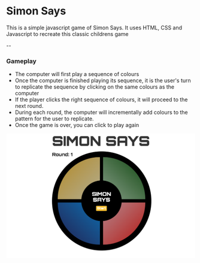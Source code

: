 # Simon Says

This is a simple javascript game of Simon Says. It uses HTML, CSS and Javascript to recreate this classic childrens game 

--

### Gameplay 

* The computer will first play a sequence of colours 
* Once the computer is finished playing its sequence, it is the user's turn to replicate the sequence by clicking on the same colours as the computer
* If the player clicks the right sequence of colours, it will proceed to the next round. 
* During each round, the computer will incrementally add colours to the pattern for the user to replicate. 
* Once the game is over, you can click to play again 


![screenshot](Game-Screenshot.png)


